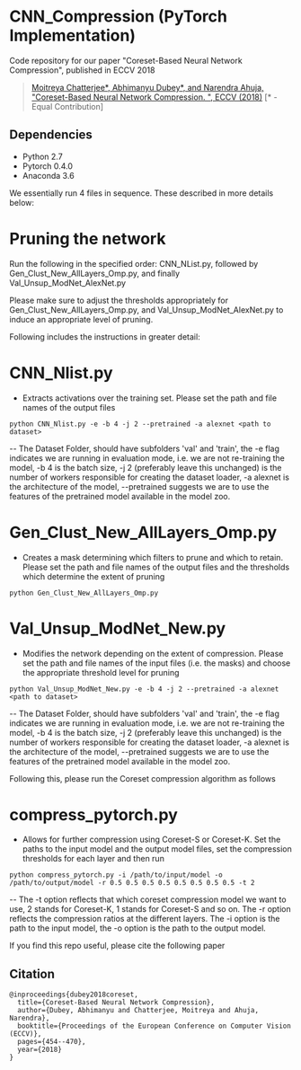 # CNN_Compression (PyTorch Implementation)
Code repository for our paper "Coreset-Based Neural Network Compression", published in ECCV 2018 

> [Moitreya Chatterjee*, Abhimanyu Dubey*, and Narendra Ahuja, "Coreset-Based Neural Network Compression. ", ECCV (2018)](https://arxiv.org/pdf/1807.09810) [* - Equal Contribution]

## Dependencies
- Python 2.7
- Pytorch 0.4.0
- Anaconda 3.6

We essentially run 4 files in sequence. These described in more details below:

# Pruning the network
Run the following in the specified order:
CNN_NList.py, followed by Gen_Clust_New_AllLayers_Omp.py, and finally Val_Unsup_ModNet_AlexNet.py

Please make sure to adjust the thresholds appropriately for Gen_Clust_New_AllLayers_Omp.py, and Val_Unsup_ModNet_AlexNet.py to induce an appropriate level of pruning.

Following includes the instructions in greater detail:
# CNN_Nlist.py 
- Extracts activations over the training set. Please set the path and file names of the output files
```
python CNN_Nlist.py -e -b 4 -j 2 --pretrained -a alexnet <path to dataset>
```
--  The Dataset Folder, should have subfolders 'val' and 'train', the -e flag indicates we are running in evaluation mode, i.e. we are not re-training the model, -b 4 is the batch size, -j 2 (preferably leave this unchanged) is the number of workers responsible for creating the dataset loader, -a alexnet is the architecture of the model, --pretrained suggests we are to use the features of the pretrained model available in the model zoo.

# Gen_Clust_New_AllLayers_Omp.py 
- Creates a mask determining which filters to prune and which to retain. Please set the path and file names of the output files and the thresholds which determine the extent of pruning
```
python Gen_Clust_New_AllLayers_Omp.py
```


# Val_Unsup_ModNet_New.py 
- Modifies the network depending on the extent of compression. Please set the path and file names of the input files (i.e. the masks) and choose the appropriate threshold level for pruning

```
python Val_Unsup_ModNet_New.py -e -b 4 -j 2 --pretrained -a alexnet <path to dataset>
```
-- The Dataset Folder, should have subfolders 'val' and 'train', the -e flag indicates we are running in evaluation mode, i.e. we are not re-training the model, -b 4 is the batch size, -j 2 (preferably leave this unchanged) is the number of workers responsible for creating the dataset loader, -a alexnet is the architecture of the model, --pretrained suggests we are to use the features of the pretrained model available in the model zoo.

Following this, please run the Coreset compression algorithm as follows
# compress_pytorch.py 
- Allows for further compression using Coreset-S or Coreset-K. Set the paths to the input model and the output model files, set the compression thresholds for each layer and then run
```
python compress_pytorch.py -i /path/to/input/model -o /path/to/output/model -r 0.5 0.5 0.5 0.5 0.5 0.5 0.5 0.5 -t 2
```
-- The -t option reflects that which coreset compression model we want to use, 2 stands for Coreset-K, 1 stands for Coreset-S and so on. The -r option reflects the compression ratios at the different layers. The -i option is the path to the input model, the -o option is the path to the output model.

If you find this repo useful, please cite the following paper
## Citation
```
@inproceedings{dubey2018coreset,
  title={Coreset-Based Neural Network Compression},
  author={Dubey, Abhimanyu and Chatterjee, Moitreya and Ahuja, Narendra},
  booktitle={Proceedings of the European Conference on Computer Vision (ECCV)},
  pages={454--470},
  year={2018}
}
```
